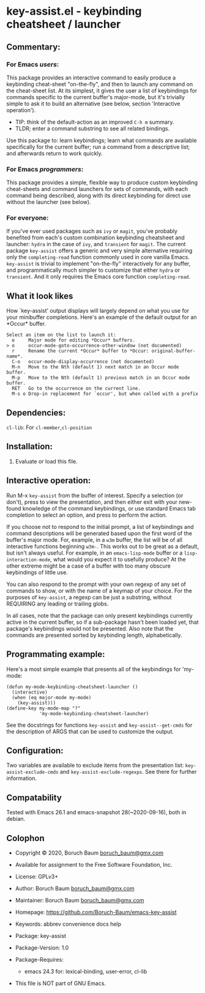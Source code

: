 # key-assist.el - keybinding cheatsheet / launcher

## Commentary:

### For Emacs *users*:

This package provides an interactive command to easily produce
a keybinding cheat-sheet "on-the-fly", and then to launch any
command on the cheat-sheet list. At its simplest, it gives the
user a list of keybindings for commands specific to the current
buffer's major-mode, but it's trivially simple to ask it to
build an alternative (see below, section 'Interactive operation').

* TIP: think of the default-action as an improved `C-h m` summary.
* TLDR; enter a command substring to see all related bindings.

Use this package to: learn keybindings; learn what commands are
available specifically for the current buffer; run a command
from a descriptive list; and afterwards return to work quickly.

### For Emacs *programmers*:

This package provides a simple, flexible way to produce custom
keybinding cheat-sheets and command launchers for sets of
commands, with each command being described, along with its direct
keybinding for direct use without the launcher (see below).

### For everyone:

If you've ever used packages such as `ivy` or `magit`, you've
probably benefited from each's custom combination keybinding
cheatsheet and launcher: `hydra` in the case of `ivy`, and
`transient` for `magit`. The current package `key-assist` offers
a generic and very simple alternative requiring only the
`completing-read` function commonly used in core vanilla Emacs.
`key-assist` is trivial to implement "on-the-fly" interactively
for any buffer, and programmatically much simpler to customize
that either `hydra` or `transient`. And it only requires the
Emacs core function `completing-read`.

## What it look likes

How `key-assist' output displays will largely depend on what you
use for your minibuffer completions. Here's an example of the
default output for an \*Occur\* buffer.

```
Select an item on the list to launch it:
  e     Major mode for editing *Occur* buffers.
> o     occur-mode-goto-occurrence-other-window (not documented)
  r     Rename the current *Occur* buffer to *Occur: original-buffer-name*.
  C-o   occur-mode-display-occurrence (not documented)
  M-n   Move to the Nth (default 1) next match in an Occur mode buffer.
  M-p   Move to the Nth (default 1) previous match in an Occur mode buffer.
  RET   Go to the occurrence on the current line.
  M-s o Drop-in replacement for `occur', but when called with a prefix
```

## Dependencies:

`cl-lib`: For `cl-member`,`cl-position`

## Installation:

1) Evaluate or load this file.

## Interactive operation:

Run M-x `key-assist` from the buffer of interest. Specify a
selection (or don't), press <TAB> to view the presentation, and
then either exit with your new-found knowledge of the command
keybindings, or use standard Emacs tab completion to select an
option, and press <RETURN> to perform the action.

If you choose not to respond to the initial prompt, a list of
keybindings and command descriptions will be generated based upon
the first word of the buffer's major mode. For, example, in a
`w3m` buffer, the list will be of all interactive functions
beginning `w3m-`. This works out to be great as a default, but
isn't always useful. For example, in an `emacs-lisp-mode` buffer
or a `lisp-interaction-mode`, what would you expect it to
usefully produce? At the other extreme might be a case of a
buffer with too many obscure keybindings of little use.

You can also respond to the prompt with your own regexp of
any set of commands to show, or with the name of a keymap of
your choice. For the purposes of `key-assist`, a regexp can be
just a substring, without REQUIRING any leading or trailing globs.

In all cases, note that the package can only present keybindings
currently active in the current buffer, so if a sub-package
hasn't been loaded yet, that package's keybindings would not be
presented. Also note that the commands are presented sorted by
keybinding length, alphabetically.

## Programmating example:

Here's a most simple example that presents all of the keybindings
for 'my-mode:

```emacs-lisp
(defun my-mode-keybinding-cheatsheet-launcher ()
  (interactive)
  (when (eq major-mode my-mode)
    (key-assist)))
(define-key my-mode-map "?"
            'my-mode-keybinding-cheatsheet-launcher)
```

See the docstrings for functions `key-assist` and
`key-assist--get-cmds` for the description of ARGS that can be
used to customize the output.

## Configuration:

Two variables are available to exclude items from the
presentation list: `key-assist-exclude-cmds` and
`key-assist-exclude-regexps`. See there for further information.

## Compatability

Tested with Emacs 26.1 and emacs-snapshot 28(~2020-09-16), both
in debian.

## Colophon

* Copyright © 2020, Boruch Baum <boruch_baum@gmx.com>

* Available for assignment to the Free Software Foundation, Inc.

* License: GPLv3+

* Author: Boruch Baum <boruch_baum@gmx.com>

* Maintainer: Boruch Baum <boruch_baum@gmx.com>

* Homepage: https://github.com/Boruch-Baum/emacs-key-assist

* Keywords: abbrev convenience docs help

* Package: key-assist

* Package-Version: 1.0

* Package-Requires:
  * emacs 24.3 for: lexical-binding, user-error, cl-lib

* This file is NOT part of GNU Emacs.
